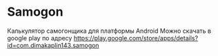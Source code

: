 # Samogon
Калькулятор самогонщика для платформы Android
Можно скачать в google play по адресу https://play.google.com/store/apps/details?id=com.dimakaplin143.samogon
